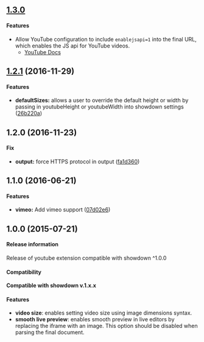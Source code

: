 <a name="1.3.0"></a>
## [1.3.0](https://github.com/showdownjs/youtbe-extension/compare/1.2.1...v1.3.0)

#### Features
* Allow YouTube configuration to include `enablejsapi=1` into the final URL, which enables the JS api for YouTube videos.
  * [YouTube Docs](https://developers.google.com/youtube/player_parameters#enablejsapi)

<a name="1.2.1"></a>
## [1.2.1](https://github.com/showdownjs/youtbe-extension/compare/1.2.0...v1.2.1) (2016-11-29)

#### Features
* **defaultSizes:** allows a user to override the default height or width by passing in youtubeHeight or youtubeWidth
    into showdown settings ([26b220a](https://github.com/showdownjs/youtube-extension/commit/26b220a663a5bd480141304976f42eba215da75a))


<a name="1.2.0"></a>
## 1.2.0 (2016-11-23)

#### Fix
* **output:** force HTTPS protocol in output ([fa1d360](https://github.com/showdownjs/youtube-extension/commit/fa1d3608449a876f1e475e054c2c84fc070946b6))


<a name="1.1.0"></a>
## 1.1.0 (2016-06-21)

#### Features
* **vimeo:** Add vimeo support ([07d02e6](https://github.com/showdownjs/youtube-extension/commit/07d02e6db4f7ee5be6c88cffb9a0fb31d5ce9d8f))


<a name="1.0.0"></a>
## 1.0.0 (2015-07-21)

#### Release information

Release of youtube extension compatible with showdown ^1.0.0

#### Compatibility

**Compatible with showdown v.1.x.x**

#### Features

* **video size**: enables setting video size using image dimensions syntax.
* **smooth live preview**: enables smooth preview in live editors by replacing the iframe with an image. This option
    should be disabled when parsing the final document.

